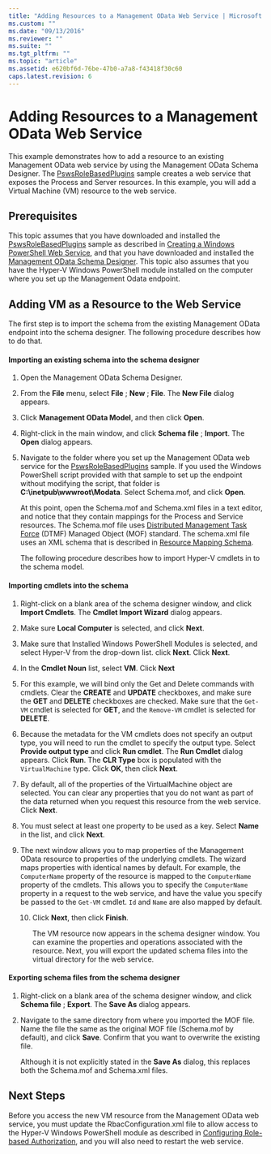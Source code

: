 ```yaml
---
title: "Adding Resources to a Management OData Web Service | Microsoft Docs"
ms.custom: ""
ms.date: "09/13/2016"
ms.reviewer: ""
ms.suite: ""
ms.tgt_pltfrm: ""
ms.topic: "article"
ms.assetid: e620bf6d-76be-47b0-a7a8-f43418f30c60
caps.latest.revision: 6
---
```

# Adding Resources to a Management OData Web Service

This example demonstrates how to add a resource to an existing Management OData web service by using the Management OData Schema Designer. The [PswsRoleBasedPlugins](https://code.msdn.microsoft.com:443/windowsdesktop/PswsRoleBasedPlugins-9c79b75a) sample creates a web service that exposes the Process and Server resources. In this example, you will add a Virtual Machine (VM) resource to the web service.

## Prerequisites

This topic assumes that you have downloaded and installed the [PswsRoleBasedPlugins](https://code.msdn.microsoft.com:443/windowsdesktop/PswsRoleBasedPlugins-9c79b75a) sample as described in [Creating a Windows PowerShell Web Service](./creating-a-management-odata-web-service.md), and that you have downloaded and installed the [Management OData Schema Designer](https://marketplace.visualstudio.com/items?itemName=jlisc0.ManagementODataSchemaDesigner). This topic also assumes that you have the Hyper-V Windows PowerShell module installed on the computer where you set up the Management Odata endpoint.

## Adding VM as a Resource to the Web Service

The first step is to import the schema from the existing Management OData endpoint into the schema designer. The following procedure describes how to do that.

#### Importing an existing schema into the schema designer

1. Open the Management OData Schema Designer.

2. From the **File** menu, select **File** ; **New** ; **File**. The **New File** dialog appears.

3. Click **Management OData Model**, and then click **Open**.

4. Right-click in the main window, and click **Schema file** ; **Import**. The **Open** dialog appears.

5. Navigate to the folder where you set up the Management OData web service for the [PswsRoleBasedPlugins](https://code.msdn.microsoft.com:443/windowsdesktop/PswsRoleBasedPlugins-9c79b75a) sample. If you used the Windows PowerShell script provided with that sample to set up the endpoint without modifying the script, that folder is **C:\inetpub\wwwroot\Modata**. Select Schema.mof, and click **Open**.

   At this point, open the Schema.mof and Schema.xml files in a text editor, and notice that they contain mappings for the Process and Service resources. The Schema.mof file uses [Distributed Management  Task Force](https://www.dmtf.org/) (DTMF) Managed Object (MOF) standard. The schema.xml file uses an XML schema that is described in [Resource Mapping Schema](./resource-mapping-schema.md).

   The following procedure describes how to import Hyper-V cmdlets in to the schema model.

#### Importing cmdlets into the schema

1. Right-click on a blank area of the schema designer window, and click **Import Cmdlets**. The **Cmdlet Import Wizard** dialog appears.

2. Make sure **Local Computer** is selected, and click **Next**.

3. Make sure that Installed Windows PowerShell Modules is selected, and select Hyper-V from the drop-down list. click **Next**. Click **Next**.

4. In the **Cmdlet Noun** list, select **VM**. Click **Next**

5. For this example, we will bind only the Get and Delete commands with cmdlets. Clear the **CREATE** and **UPDATE** checkboxes, and make sure the **GET** and **DELETE** checkboxes are checked. Make sure that the `Get-VM` cmdlet is selected for **GET**, and the `Remove-VM` cmdlet is selected for **DELETE**.

6. Because the metadata for the VM cmdlets does not specify an output type, you will need to run the cmdlet to specify the output type. Select **Provide output type** and click **Run cmdlet**. The **Run Cmdlet** dialog appears. Click **Run**. The **CLR Type** box is populated with the `VirtualMachine` type. Click **OK**, then click **Next**.

7. By default, all of the properties of the VirtualMachine object are selected. You can clear any properties that you do not want as part of the data returned when you request this resource from the web service. Click **Next**.

8. You must select at least one property to be used as a key. Select **Name** in the list, and click **Next**.

9. The next window allows you to map properties of the Management OData resource to properties of the underlying cmdlets. The wizard maps properties with identical names by default. For example, the `ComputerName` property of the resource is mapped to the `ComputerName` property of the cmdlets.  This allows you to specify the `ComputerName` property in a request to the web service, and have the value you specify be passed to the `Get-VM` cmdlet. `Id` and `Name` are also mapped by default.

   10. Click **Next**, then click **Finish**.

       The VM resource now appears in the schema designer window. You can examine the properties and operations associated with the resource. Next, you will export the updated schema files into the virtual directory for the web service.

#### Exporting schema files from the schema designer

1. Right-click on a blank area of the schema designer window, and click **Schema file** ; **Export**. The **Save As** dialog appears.

2. Navigate to the same directory from where you imported the MOF file. Name the file the same as the original MOF file (Schema.mof by default), and click **Save**. Confirm that you want to overwrite the existing file.

   Although it is not explicitly stated in the **Save As** dialog, this replaces both the Schema.mof and Schema.xml files.

## Next Steps

Before you access the new VM resource from the Management OData web service, you must update the RbacConfiguration.xml file to allow access to the Hyper-V Windows PowerShell module as described in [Configuring Role-based Authorization](./configuring-role-based-authorization.md), and you will also need to restart the web service.